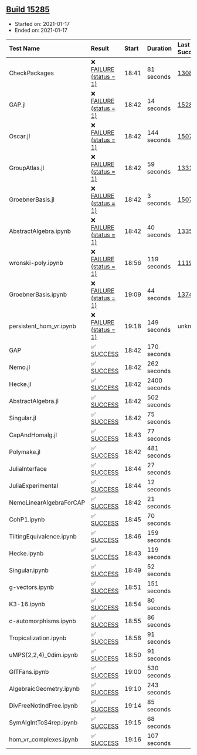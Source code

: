 ## [Build 15285](https://oscarci.mathematik.uni-kl.de/job/oscar/15285/)

* Started on: 2021-01-17
* Ended on: 2021-01-17

| Test Name    | Result | Start | Duration | Last Success | First Failure |
|:-------------|:-------|:------|:---------|:-------------|:--------------|
| CheckPackages | ❌ [FAILURE (status = 1)](https://oscarci.mathematik.uni-kl.de/job/oscar/15285/artifact/logs/build-15285/CheckPackages.log) | 18:41 | 81 seconds | [13085](https://oscarci.mathematik.uni-kl.de/job/oscar/13085/) | [13086](https://oscarci.mathematik.uni-kl.de/job/oscar/13086/) |
| GAP.jl | ❌ [FAILURE (status = 1)](https://oscarci.mathematik.uni-kl.de/job/oscar/15285/artifact/logs/build-15285/GAP.jl.log) | 18:42 | 14 seconds | [15284](https://oscarci.mathematik.uni-kl.de/job/oscar/15284/) | [15285](https://oscarci.mathematik.uni-kl.de/job/oscar/15285/) |
| Oscar.jl | ❌ [FAILURE (status = 1)](https://oscarci.mathematik.uni-kl.de/job/oscar/15285/artifact/logs/build-15285/Oscar.jl.log) | 18:42 | 144 seconds | [15079](https://oscarci.mathematik.uni-kl.de/job/oscar/15079/) | [15080](https://oscarci.mathematik.uni-kl.de/job/oscar/15080/) |
| GroupAtlas.jl | ❌ [FAILURE (status = 1)](https://oscarci.mathematik.uni-kl.de/job/oscar/15285/artifact/logs/build-15285/GroupAtlas.jl.log) | 18:42 | 59 seconds | [13311](https://oscarci.mathematik.uni-kl.de/job/oscar/13311/) | [13312](https://oscarci.mathematik.uni-kl.de/job/oscar/13312/) |
| GroebnerBasis.jl | ❌ [FAILURE (status = 1)](https://oscarci.mathematik.uni-kl.de/job/oscar/15285/artifact/logs/build-15285/GroebnerBasis.jl.log) | 18:42 | 3 seconds | [15079](https://oscarci.mathematik.uni-kl.de/job/oscar/15079/) | [15080](https://oscarci.mathematik.uni-kl.de/job/oscar/15080/) |
| AbstractAlgebra.ipynb | ❌ [FAILURE (status = 1)](https://oscarci.mathematik.uni-kl.de/job/oscar/15285/artifact/logs/build-15285/AbstractAlgebra.ipynb.log) | 18:42 | 40 seconds | [13355](https://oscarci.mathematik.uni-kl.de/job/oscar/13355/) | [13356](https://oscarci.mathematik.uni-kl.de/job/oscar/13356/) |
| wronski-poly.ipynb | ❌ [FAILURE (status = 1)](https://oscarci.mathematik.uni-kl.de/job/oscar/15285/artifact/logs/build-15285/wronski-poly.ipynb.log) | 18:56 | 119 seconds | [11192](https://oscarci.mathematik.uni-kl.de/job/oscar/11192/) | [11193](https://oscarci.mathematik.uni-kl.de/job/oscar/11193/) |
| GroebnerBasis.ipynb | ❌ [FAILURE (status = 1)](https://oscarci.mathematik.uni-kl.de/job/oscar/15285/artifact/logs/build-15285/GroebnerBasis.ipynb.log) | 19:09 | 44 seconds | [13748](https://oscarci.mathematik.uni-kl.de/job/oscar/13748/) | [13749](https://oscarci.mathematik.uni-kl.de/job/oscar/13749/) |
| persistent_hom_vr.ipynb | ❌ [FAILURE (status = 1)](https://oscarci.mathematik.uni-kl.de/job/oscar/15285/artifact/logs/build-15285/persistent_hom_vr.ipynb.log) | 19:18 | 149 seconds | unknown | unknown |
| GAP | ✅ [SUCCESS](https://oscarci.mathematik.uni-kl.de/job/oscar/15285/artifact/logs/build-15285/GAP.log) | 18:42 | 170 seconds |  |  |
| Nemo.jl | ✅ [SUCCESS](https://oscarci.mathematik.uni-kl.de/job/oscar/15285/artifact/logs/build-15285/Nemo.jl.log) | 18:42 | 262 seconds |  |  |
| Hecke.jl | ✅ [SUCCESS](https://oscarci.mathematik.uni-kl.de/job/oscar/15285/artifact/logs/build-15285/Hecke.jl.log) | 18:42 | 2400 seconds |  |  |
| AbstractAlgebra.jl | ✅ [SUCCESS](https://oscarci.mathematik.uni-kl.de/job/oscar/15285/artifact/logs/build-15285/AbstractAlgebra.jl.log) | 18:42 | 502 seconds |  |  |
| Singular.jl | ✅ [SUCCESS](https://oscarci.mathematik.uni-kl.de/job/oscar/15285/artifact/logs/build-15285/Singular.jl.log) | 18:42 | 75 seconds |  |  |
| CapAndHomalg.jl | ✅ [SUCCESS](https://oscarci.mathematik.uni-kl.de/job/oscar/15285/artifact/logs/build-15285/CapAndHomalg.jl.log) | 18:43 | 77 seconds |  |  |
| Polymake.jl | ✅ [SUCCESS](https://oscarci.mathematik.uni-kl.de/job/oscar/15285/artifact/logs/build-15285/Polymake.jl.log) | 18:42 | 481 seconds |  |  |
| JuliaInterface | ✅ [SUCCESS](https://oscarci.mathematik.uni-kl.de/job/oscar/15285/artifact/logs/build-15285/JuliaInterface.log) | 18:44 | 27 seconds |  |  |
| JuliaExperimental | ✅ [SUCCESS](https://oscarci.mathematik.uni-kl.de/job/oscar/15285/artifact/logs/build-15285/JuliaExperimental.log) | 18:44 | 12 seconds |  |  |
| NemoLinearAlgebraForCAP | ✅ [SUCCESS](https://oscarci.mathematik.uni-kl.de/job/oscar/15285/artifact/logs/build-15285/NemoLinearAlgebraForCAP.log) | 18:42 | 21 seconds |  |  |
| CohP1.ipynb | ✅ [SUCCESS](https://oscarci.mathematik.uni-kl.de/job/oscar/15285/artifact/logs/build-15285/CohP1.ipynb.log) | 18:45 | 70 seconds |  |  |
| TiltingEquivalence.ipynb | ✅ [SUCCESS](https://oscarci.mathematik.uni-kl.de/job/oscar/15285/artifact/logs/build-15285/TiltingEquivalence.ipynb.log) | 18:46 | 159 seconds |  |  |
| Hecke.ipynb | ✅ [SUCCESS](https://oscarci.mathematik.uni-kl.de/job/oscar/15285/artifact/logs/build-15285/Hecke.ipynb.log) | 18:43 | 119 seconds |  |  |
| Singular.ipynb | ✅ [SUCCESS](https://oscarci.mathematik.uni-kl.de/job/oscar/15285/artifact/logs/build-15285/Singular.ipynb.log) | 18:49 | 52 seconds |  |  |
| g-vectors.ipynb | ✅ [SUCCESS](https://oscarci.mathematik.uni-kl.de/job/oscar/15285/artifact/logs/build-15285/g-vectors.ipynb.log) | 18:51 | 151 seconds |  |  |
| K3-16.ipynb | ✅ [SUCCESS](https://oscarci.mathematik.uni-kl.de/job/oscar/15285/artifact/logs/build-15285/K3-16.ipynb.log) | 18:54 | 80 seconds |  |  |
| c-automorphisms.ipynb | ✅ [SUCCESS](https://oscarci.mathematik.uni-kl.de/job/oscar/15285/artifact/logs/build-15285/c-automorphisms.ipynb.log) | 18:55 | 86 seconds |  |  |
| Tropicalization.ipynb | ✅ [SUCCESS](https://oscarci.mathematik.uni-kl.de/job/oscar/15285/artifact/logs/build-15285/Tropicalization.ipynb.log) | 18:58 | 91 seconds |  |  |
| uMPS(2,2,4)_0dim.ipynb | ✅ [SUCCESS](https://oscarci.mathematik.uni-kl.de/job/oscar/15285/artifact/logs/build-15285/uMPS-2-2-4-_0dim.ipynb.log) | 18:50 | 91 seconds |  |  |
| GITFans.ipynb | ✅ [SUCCESS](https://oscarci.mathematik.uni-kl.de/job/oscar/15285/artifact/logs/build-15285/GITFans.ipynb.log) | 19:00 | 530 seconds |  |  |
| AlgebraicGeometry.ipynb | ✅ [SUCCESS](https://oscarci.mathematik.uni-kl.de/job/oscar/15285/artifact/logs/build-15285/AlgebraicGeometry.ipynb.log) | 19:10 | 243 seconds |  |  |
| DivFreeNotIndFree.ipynb | ✅ [SUCCESS](https://oscarci.mathematik.uni-kl.de/job/oscar/15285/artifact/logs/build-15285/DivFreeNotIndFree.ipynb.log) | 19:14 | 85 seconds |  |  |
| SymAlgIntToS4rep.ipynb | ✅ [SUCCESS](https://oscarci.mathematik.uni-kl.de/job/oscar/15285/artifact/logs/build-15285/SymAlgIntToS4rep.ipynb.log) | 19:15 | 68 seconds |  |  |
| hom_vr_complexes.ipynb | ✅ [SUCCESS](https://oscarci.mathematik.uni-kl.de/job/oscar/15285/artifact/logs/build-15285/hom_vr_complexes.ipynb.log) | 19:16 | 107 seconds |  |  |
